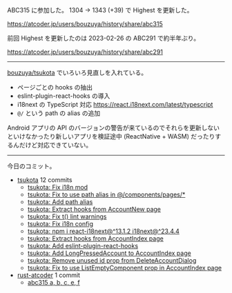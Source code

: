 ABC315 に参加した。 1304 → 1343 (+39) で Highest を更新した。

<https://atcoder.jp/users/bouzuya/history/share/abc315>

前回 Highest を更新したのは 2023-02-26 の ABC291 で約半年ぶり。

<https://atcoder.jp/users/bouzuya/history/share/abc291>

---

[bouzuya/tsukota] でいろいろ見直しを入れている。

- ページごとの hooks の抽出
- eslint-plugin-react-hooks の導入
- i18next の TypeScript 対応 <https://react.i18next.com/latest/typescript>
- `@/` という path の alias の追加

Android アプリの API のバージョンの警告が来ているのでそれらを更新しないといけなかったり新しいアプリを検証途中 (ReactNative + WASM) だったりするんだけど対応できていない。

---

今日のコミット。

- [tsukota](https://github.com/bouzuya/tsukota) 12 commits
  - [tsukota: Fix i18n mod](https://github.com/bouzuya/tsukota/commit/d5647dfd67c6f175e08d17e87caad62520ff89d6)
  - [tsukota: Fix to use path alias in @/components/pages/*](https://github.com/bouzuya/tsukota/commit/9a8e88fb963930d9e4986a46899d6fed5b36d1d6)
  - [tsukota: Add path alias](https://github.com/bouzuya/tsukota/commit/a43f5abfc3795e10e6a28d260676ae91ed04189e)
  - [tsukota: Extract hooks from AccountNew page](https://github.com/bouzuya/tsukota/commit/f19a4d2944af5983bc3ee4eb0fe9e85bd54bef18)
  - [tsukota: Fix t() lint warnings](https://github.com/bouzuya/tsukota/commit/370126c3797d92fba633fb3800e380c7ed1a0ef3)
  - [tsukota: Fix i18n config](https://github.com/bouzuya/tsukota/commit/0820d5cb75d648111927c42e8c1fd5c768b2cd89)
  - [tsukota: npm i react-i18next@^13.1.2 i18next@^23.4.4](https://github.com/bouzuya/tsukota/commit/57479d552e8004b651cb93252919e090515a0a03)
  - [tsukota: Extract hooks from AccountIndex page](https://github.com/bouzuya/tsukota/commit/b7387ca47710ca23d6126cd0362e02ad715d62c0)
  - [tsukota: Add eslint-plugin-react-hooks](https://github.com/bouzuya/tsukota/commit/36ea627084d3d3d21911ec68007ef16d9401327e)
  - [tsukota: Add LongPressedAccount to AccountIndex page](https://github.com/bouzuya/tsukota/commit/3f4789017259493418b33d8edc8b0ac9efd7ccdb)
  - [tsukota: Remove unused id prop from DeleteAccountDialog](https://github.com/bouzuya/tsukota/commit/009407cf608bac8fea7583e7c85b965c6a8e408f)
  - [tsukota: Fix to use ListEmptyComponent prop in AccountIndex page](https://github.com/bouzuya/tsukota/commit/8f326e4200d6c337f90f87ae436206945018ef7f)
- [rust-atcoder](https://github.com/bouzuya/rust-atcoder) 1 commit
  - [abc315 a, b, c, e, f](https://github.com/bouzuya/rust-atcoder/commit/3e8ef362dd700498928270f98644ad85c0d7e8c9)

[bouzuya/tsukota]: https://github.com/bouzuya/tsukota

